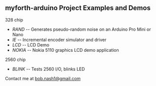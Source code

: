 ## myforth-arduino Project Examples and Demos

328 chip  
* *RAND* -- Generates pseudo-random noise on an Arduino Pro Mini or Nano  
* *IE* -- Incremental encoder simulator and driver 
* *LCD* -- LCD Demo
* *NOKIA* -- Nokia 5110 graphics LCD demo application

2560 chip  
* *BLINK* -- Tests 2560 I/O, blinks LED  

Contact me at bob.nash1@gmail.com
